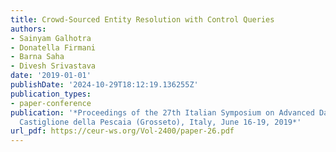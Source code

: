 ```yaml
---
title: Crowd-Sourced Entity Resolution with Control Queries
authors:
- Sainyam Galhotra
- Donatella Firmani
- Barna Saha
- Divesh Srivastava
date: '2019-01-01'
publishDate: '2024-10-29T18:12:19.136255Z'
publication_types:
- paper-conference
publication: '*Proceedings of the 27th Italian Symposium on Advanced Database Systems,
  Castiglione della Pescaia (Grosseto), Italy, June 16-19, 2019*'
url_pdf: https://ceur-ws.org/Vol-2400/paper-26.pdf
---
```

